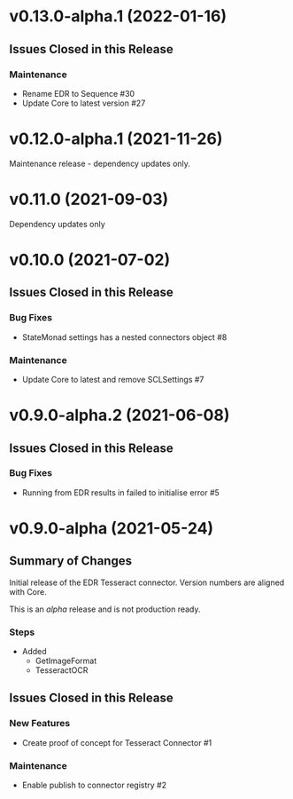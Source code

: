 # v0.13.0-alpha.1 (2022-01-16)

## Issues Closed in this Release

### Maintenance

- Rename EDR to Sequence #30
- Update Core to latest version #27

# v0.12.0-alpha.1 (2021-11-26)

Maintenance release - dependency updates only.

# v0.11.0 (2021-09-03)

Dependency updates only

# v0.10.0 (2021-07-02)

## Issues Closed in this Release

### Bug Fixes

- StateMonad settings has a nested connectors object #8

### Maintenance

- Update Core to latest and remove SCLSettings #7

# v0.9.0-alpha.2 (2021-06-08)

## Issues Closed in this Release

### Bug Fixes

- Running from EDR results in failed to initialise error #5

# v0.9.0-alpha (2021-05-24)

## Summary of Changes

Initial release of the EDR Tesseract connector.
Version numbers are aligned with Core.

This is an _alpha_ release and is not production ready.

### Steps

- Added
  - GetImageFormat
  - TesseractOCR

## Issues Closed in this Release

### New Features

- Create proof of concept for Tesseract Connector #1

### Maintenance

- Enable publish to connector registry #2


